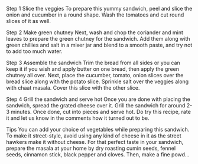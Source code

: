 Step 1 Slice the veggies
To prepare this yummy sandwich, peel and slice the onion and cucumber in a round shape. Wash the tomatoes and cut round slices of it as well.

Step 2 Make green chutney
Next, wash and chop the coriander and mint leaves to prepare the green chutney for the sandwich. Add them along with green chillies and salt in a mixer jar and blend to a smooth paste, and try not to add too much water.

Step 3 Assemble the sandwich
Trim the bread from all sides or you can keep it if you wish and apply butter on one bread, then apply the green chutney all over. Next, place the cucumber, tomato, onion slices over the bread slice along with the potato slice. Sprinkle salt over the veggies along with chaat masala. Cover this slice with the other slice.

Step 4 Grill the sandwich and serve hot
Once you are done with placing the sandwich, spread the grated cheese over it. Grill the sandwich for around 2-3 minutes. Once done, cut into pieces and serve hot. Do try this recipe, rate it and let us know in the comments how it turned out to be.

Tips
You can add your choice of vegetables while preparing this sandwich.
To make it street-style, avoid using any kind of cheese in it as the street hawkers make it without cheese.
For that perfect taste in your sandwich, prepare the masala at your home by dry roasting cumin seeds, fennel seeds, cinnamon stick, black pepper and cloves. Then, make a fine powd...

